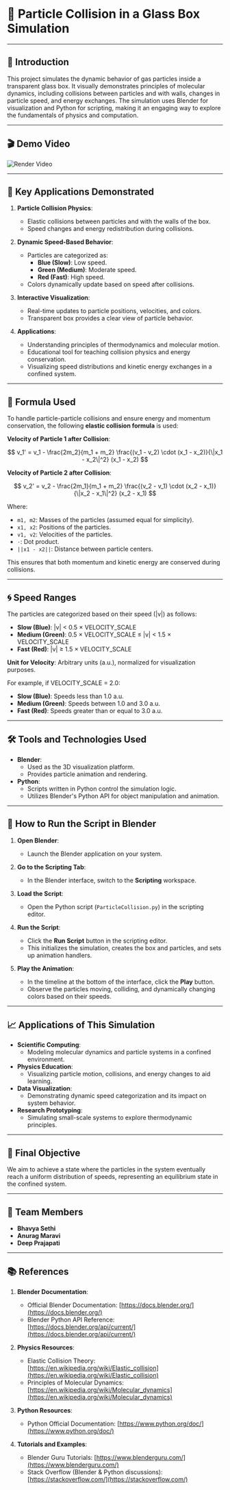 # 🌌 **Particle Collision in a Glass Box Simulation**

---

## 🧪 **Introduction**

This project simulates the dynamic behavior of gas particles inside a transparent glass box. It visually demonstrates principles of molecular dynamics, including collisions between particles and with walls, changes in particle speed, and energy exchanges. The simulation uses Blender for visualization and Python for scripting, making it an engaging way to explore the fundamentals of physics and computation.

---

## 🎬 **Demo Video**

![Render Video](render.gif)

---

## 🎯 **Key Applications Demonstrated**

1. **Particle Collision Physics**:

   - Elastic collisions between particles and with the walls of the box.
   - Speed changes and energy redistribution during collisions.

2. **Dynamic Speed-Based Behavior**:

   - Particles are categorized as:
     - **Blue (Slow)**: Low speed.
     - **Green (Medium)**: Moderate speed.
     - **Red (Fast)**: High speed.
   - Colors dynamically update based on speed after collisions.

3. **Interactive Visualization**:

   - Real-time updates to particle positions, velocities, and colors.
   - Transparent box provides a clear view of particle behavior.

4. **Applications**:
   - Understanding principles of thermodynamics and molecular motion.
   - Educational tool for teaching collision physics and energy conservation.
   - Visualizing speed distributions and kinetic energy exchanges in a confined system.

---

## 🔢 **Formula Used**

To handle particle-particle collisions and ensure energy and momentum conservation, the following **elastic collision formula** is used:

**Velocity of Particle 1 after Collision**:

$$
v_1' = v_1 - \frac{2m_2}{m_1 + m_2} \frac{(v_1 - v_2) \cdot (x_1 - x_2)}{\|x_1 - x_2\|^2} (x_1 - x_2)
$$

**Velocity of Particle 2 after Collision**:

$$
v_2' = v_2 - \frac{2m_1}{m_1 + m_2} \frac{(v_2 - v_1) \cdot (x_2 - x_1)}{\|x_2 - x_1\|^2} (x_2 - x_1)
$$

Where:

- `m1, m2`: Masses of the particles (assumed equal for simplicity).
- `x1, x2`: Positions of the particles.
- `v1, v2`: Velocities of the particles.
- `⋅`: Dot product.
- `||x1 - x2||`: Distance between particle centers.

This ensures that both momentum and kinetic energy are conserved during collisions.

---

## 🌀 **Speed Ranges**

The particles are categorized based on their speed (|v|) as follows:

- **Slow (Blue)**: |v| < 0.5 × VELOCITY_SCALE
- **Medium (Green)**: 0.5 × VELOCITY_SCALE ≤ |v| < 1.5 × VELOCITY_SCALE
- **Fast (Red)**: |v| ≥ 1.5 × VELOCITY_SCALE

**Unit for Velocity**: Arbitrary units (a.u.), normalized for visualization purposes.

For example, if VELOCITY_SCALE = 2.0:

- **Slow (Blue)**: Speeds less than 1.0 a.u.
- **Medium (Green)**: Speeds between 1.0 and 3.0 a.u.
- **Fast (Red)**: Speeds greater than or equal to 3.0 a.u.

---

## 🛠️ **Tools and Technologies Used**

- **Blender**:
  - Used as the 3D visualization platform.
  - Provides particle animation and rendering.
- **Python**:
  - Scripts written in Python control the simulation logic.
  - Utilizes Blender's Python API for object manipulation and animation.

---

## 🚀 **How to Run the Script in Blender**

1. **Open Blender**:

   - Launch the Blender application on your system.

2. **Go to the Scripting Tab**:

   - In the Blender interface, switch to the **Scripting** workspace.

3. **Load the Script**:

   - Open the Python script (`ParticleCollision.py`) in the scripting editor.

4. **Run the Script**:

   - Click the **Run Script** button in the scripting editor.
   - This initializes the simulation, creates the box and particles, and sets up animation handlers.

5. **Play the Animation**:
   - In the timeline at the bottom of the interface, click the **Play** button.
   - Observe the particles moving, colliding, and dynamically changing colors based on their speeds.

---

## 📈 **Applications of This Simulation**

- **Scientific Computing**:
  - Modeling molecular dynamics and particle systems in a confined environment.
- **Physics Education**:
  - Visualizing particle motion, collisions, and energy changes to aid learning.
- **Data Visualization**:
  - Demonstrating dynamic speed categorization and its impact on system behavior.
- **Research Prototyping**:
  - Simulating small-scale systems to explore thermodynamic principles.

---

## 🎯 **Final Objective**

We aim to achieve a state where the particles in the system eventually reach a uniform distribution of speeds, representing an equilibrium state in the confined system.

---

## 👥 **Team Members**

- **Bhavya Sethi**
- **Anurag Maravi**
- **Deep Prajapati**

---

## 📚 **References**

1. **Blender Documentation**:

   - Official Blender Documentation: [https://docs.blender.org/](https://docs.blender.org/)
   - Blender Python API Reference: [https://docs.blender.org/api/current/](https://docs.blender.org/api/current/)

2. **Physics Resources**:

   - Elastic Collision Theory: [https://en.wikipedia.org/wiki/Elastic_collision](https://en.wikipedia.org/wiki/Elastic_collision)
   - Principles of Molecular Dynamics: [https://en.wikipedia.org/wiki/Molecular_dynamics](https://en.wikipedia.org/wiki/Molecular_dynamics)

3. **Python Resources**:

   - Python Official Documentation: [https://www.python.org/doc/](https://www.python.org/doc/)

4. **Tutorials and Examples**:
   - Blender Guru Tutorials: [https://www.blenderguru.com/](https://www.blenderguru.com/)
   - Stack Overflow (Blender & Python discussions): [https://stackoverflow.com/](https://stackoverflow.com/)
